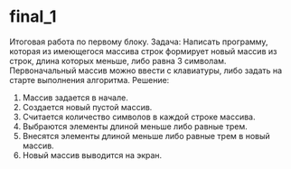 # final_1
Итоговая работа по первому блоку.
Задача: Написать программу, которая из имеющегося массива строк формирует новый массив из строк, длина которых меньше, либо равна 3 символам.
 Первоначальный массив можно ввести с клавиатуры, либо задать на старте выполнения алгоритма. 
Решение:
1. Массив задается в начале. 
2. Создается новый пустой массив.
3. Считается количество символов в каждой строке массива.
4. Выбраются элементы длиной меньше либо равные трем. 
5. Внесятся элементы длиной меньше либо равные трем в новый массив. 
6. Новый массив выводится на экран.
